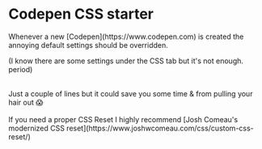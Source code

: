 # Codepen CSS starter

<p>Whenever a new [Codepen](https://www.codepen.com) is created the annoying default settings should be overridden.</p>
<p>(I know there are some settings under the CSS tab but it's not enough. period)</p>
<br/>Just a couple of lines but it could save you some time & from pulling your hair out 😱
<br /><br/>
If you need a proper CSS Reset I highly recommend [Josh Comeau's modernized CSS reset](https://www.joshwcomeau.com/css/custom-css-reset/)
